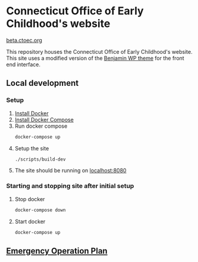# Connecticut Office of Early Childhood's website

[beta.ctoec.org](https://beta.ctoec.org/learn-more/)

This repository houses the Connecticut Office of Early Childhood's website. This site uses a modified version of the [Benjamin WP theme](https://github.com/matthewcrist/benjamin) for the front end interface.

## Local development
### Setup 
1. [Install Docker](https://docs.docker.com/install/) 
1. [Install Docker Compose](https://docs.docker.com/compose/install/)
1. Run docker compose
    ```bash
    docker-compose up
    ```
1. Setup the site
    ```bash
    ./scripts/build-dev
    ```
1. The site should be running on [localhost:8080](http://localhost:8080)

### Starting and stopping site after initial setup
1. Stop docker
    ```bash
    docker-compose down
    ```
1. Start docker
    ```bash
    docker-compose up
    ```

## [Emergency Operation Plan](security-compliance/EMERGENCY_OPERATION_PLAN.md)
